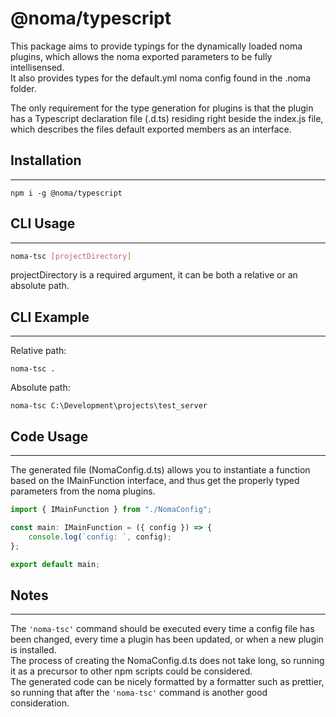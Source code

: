 # @noma/typescript

This package aims to provide typings for the dynamically loaded noma plugins, which allows the noma exported parameters to be fully intellisensed.  
It also provides types for the default.yml noma config found in the .noma folder.

The only requirement for the type generation for plugins is that the plugin has a Typescript declaration file (.d.ts) residing right beside the index.js file, which describes the files default exported members as an interface.

## Installation
___
```
npm i -g @noma/typescript
```

## CLI Usage
___
```sh
noma-tsc [projectDirectory]
```

projectDirectory is a required argument, it can be both a relative or an absolute path.  

## CLI Example
___
Relative path:

```
noma-tsc .
``` 

Absolute path:

```
noma-tsc C:\Development\projects\test_server
``` 

## Code Usage
___
The generated file (NomaConfig.d.ts) allows you to instantiate a function based on the IMainFunction interface, and thus get the properly typed parameters from the noma plugins.

```ts
import { IMainFunction } from "./NomaConfig";

const main: IMainFunction = ({ config }) => {
    console.log(`config: `, config);
};

export default main;
```

## Notes
___
The `'noma-tsc'` command should be executed every time a config file has been changed, every time a plugin has been updated, or when a new plugin is installed.  
The process of creating the NomaConfig.d.ts does not take long, so running it as a precursor to other npm scripts could be considered.  
The generated code can be nicely formatted by a formatter such as prettier, so running that after the `'noma-tsc'` command is another good consideration.